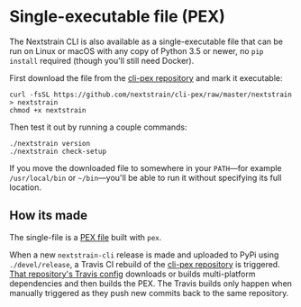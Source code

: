 # Single-executable file (PEX)

The Nextstrain CLI is also available as a single-executable file that can be
run on Linux or macOS with any copy of Python 3.5 or newer, no `pip install`
required (though you'll still need Docker).

First download the file from the [cli-pex repository][] and mark it executable:

    curl -fsSL https://github.com/nextstrain/cli-pex/raw/master/nextstrain > nextstrain
    chmod +x nextstrain

Then test it out by running a couple commands:

    ./nextstrain version
    ./nextstrain check-setup

If you move the downloaded file to somewhere in your `PATH`—for example
`/usr/local/bin` or `~/bin`—you'll be able to run it without specifying its
full location.

[cli-pex repository]: https://github.com/nextstrain/cli-pex

## How its made

The single-file is a [PEX file][] built with `pex`.

When a new `nextstrain-cli` release is made and uploaded to PyPi using
`./devel/release`, a Travis CI rebuild of the [cli-pex repository][] is
triggered.  [That repository's Travis config][travis-pex] downloads or builds
multi-platform dependencies and then builds the PEX.  The Travis builds only
happen when manually triggered as they push new commits back to the same
repository.

[PEX file]: https://pex.readthedocs.io
[travis-pex]: https://github.com/nexstrain/cli/blob/master/.travis.yml
